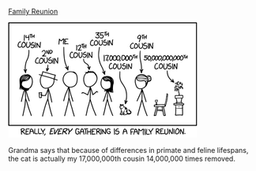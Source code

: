 [Family Reunion](https://xkcd.com/2608)

![Family Reunion](./random_comic.png)

Grandma says that because of differences in primate and feline lifespans, the cat is actually my 17,000,000th cousin 14,000,000 times removed.


